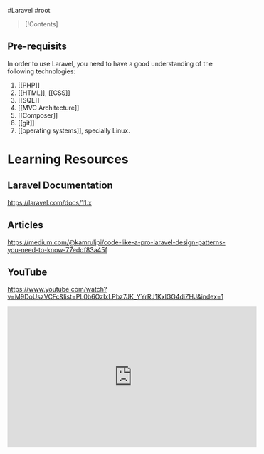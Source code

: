 #Laravel #root

>[!Contents]
>

## **Pre-requisits**
In order to use Laravel, you need to have a good understanding of the following technologies:

1. [[PHP]]
2. [[HTML]], [[CSS]]
3. [[SQL]]
4. [[MVC Architecture]]
5. [[Composer]]
6. [[git]]
7. [[operating systems]], specially Linux.


# Learning Resources

## Laravel Documentation
https://laravel.com/docs/11.x

## Articles
https://medium.com/@kamruljpi/code-like-a-pro-laravel-design-patterns-you-need-to-know-77eddf83a45f


## YouTube
https://www.youtube.com/watch?v=M9DoUszVCFc&list=PL0b6OzIxLPbz7JK_YYrRJ1KxlGG4diZHJ&index=1
<iframe width="560" height="315" src="https://www.youtube.com/embed/M9DoUszVCFc?si=r6BLMnQaPeQrGzAC" title="YouTube video player" frameborder="0" allow="accelerometer; autoplay; clipboard-write; encrypted-media; gyroscope; picture-in-picture; web-share" referrerpolicy="strict-origin-when-cross-origin" allowfullscreen></iframe>


